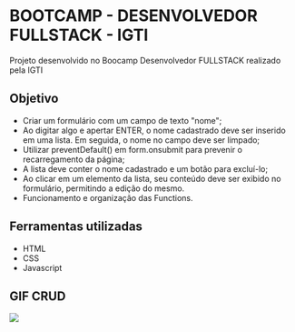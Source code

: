 # BOOTCAMP - DESENVOLVEDOR FULLSTACK - IGTI 
Projeto desenvolvido no Boocamp Desenvolvedor FULLSTACK realizado pela IGTI

## Objetivo
- Criar um formulário com um campo de texto "nome";
- Ao digitar algo e apertar ENTER, o nome cadastrado deve ser inserido em uma lista. Em seguida, o nome no campo deve ser limpado;
- Utilizar preventDefault() em form.onsubmit para prevenir o recarregamento da página;
- A lista deve conter o nome cadastrado e um botão para excluí-lo;
- Ao clicar em um elemento da lista, seu conteúdo deve ser exibido no formulário, permitindo a edição do mesmo.
- Funcionamento e organização das Functions.

## Ferramentas utilizadas 
- HTML
- CSS
- Javascript

## GIF CRUD 
![](https://i.imgur.com/64Vato3.gif)

